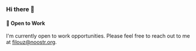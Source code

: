 ### Hi there 👋

#### 🚀 Open to Work
I'm currently open to work opportunities. Please feel free to reach out to me at filouz@noostr.org.
